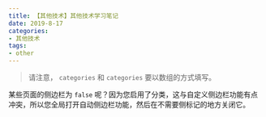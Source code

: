 ```yaml
--- 
title: 【其他技术】其他技术学习笔记
date: 2019-8-17
categories:
- 其他技术
tags:
- other
---
```


> 请注意， `categories` 和 `categories` 要以数组的方式填写。


某些页面的侧边栏为 `false` 呢？因为您启用了分类，这与自定义侧边栏功能有点冲突，所以您全局打开自动侧边栏功能，然后在不需要侧标记的地方关闭它。

